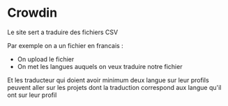 # Crowdin

Le site sert a traduire des fichiers CSV

Par exemple on a un fichier en francais :
- On upload le fichier
- On met les langues auquels on veux traduire notre fichier

Et les traducteur qui doient avoir minimum deux langue sur leur profils peuvent aller sur les projets dont la traduction correspond aux langue qu'il ont sur leur profil
